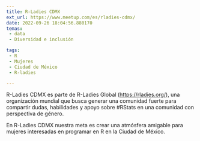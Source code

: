 ```yaml
---
title: R-Ladies CDMX
ext_url: https://www.meetup.com/es/rladies-cdmx/
date: 2022-09-26 18:04:56.880170
temas:
 - data
 - Diversidad e inclusión

tags:
 - R
 - Mujeres
 - Ciudad de México
 - R-ladies

---
```


R-Ladies CDMX es parte de R-Ladies Global (<https://rladies.org/>), una organización mundial que busca generar una comunidad fuerte para compartir dudas, habilidades y apoyo sobre #RStats en una comunidad con perspectiva de género.

En R-Ladies CDMX nuestra meta es crear una atmósfera amigable para mujeres interesadas en programar en R en la Ciudad de México.

    